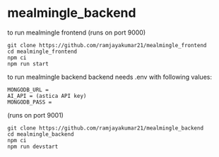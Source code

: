 # mealmingle_backend


to run mealmingle frontend
(runs on port 9000)

``` 
git clone https://github.com/ramjayakumar21/mealmingle_frontend
cd mealmingle_frontend
npm ci
npm run start
```

to run mealmingle backend
backend needs .env with following values:
```
MONGODB_URL = 
AI_API = (astica API key)
MONGODB_PASS = 
```
(runs on port 9001)

``` 
git clone https://github.com/ramjayakumar21/mealmingle_backend
cd mealmingle_backend
npm ci
npm run devstart
```
